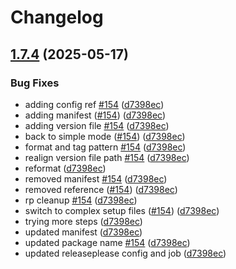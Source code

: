 # Changelog

## [1.7.4](https://github.com/bensteUEM/ChurchToolsAPI/compare/1.7.3...v1.7.4) (2025-05-17)


### Bug Fixes

* adding config ref [#154](https://github.com/bensteUEM/ChurchToolsAPI/issues/154) ([d7398ec](https://github.com/bensteUEM/ChurchToolsAPI/commit/d7398ecfb13c31f4462325b6045f2a51cf161a78))
* adding manifest ([#154](https://github.com/bensteUEM/ChurchToolsAPI/issues/154)) ([d7398ec](https://github.com/bensteUEM/ChurchToolsAPI/commit/d7398ecfb13c31f4462325b6045f2a51cf161a78))
* adding version file [#154](https://github.com/bensteUEM/ChurchToolsAPI/issues/154) ([d7398ec](https://github.com/bensteUEM/ChurchToolsAPI/commit/d7398ecfb13c31f4462325b6045f2a51cf161a78))
* back to simple mode ([#154](https://github.com/bensteUEM/ChurchToolsAPI/issues/154)) ([d7398ec](https://github.com/bensteUEM/ChurchToolsAPI/commit/d7398ecfb13c31f4462325b6045f2a51cf161a78))
* format and tag pattern [#154](https://github.com/bensteUEM/ChurchToolsAPI/issues/154) ([d7398ec](https://github.com/bensteUEM/ChurchToolsAPI/commit/d7398ecfb13c31f4462325b6045f2a51cf161a78))
* realign version file path [#154](https://github.com/bensteUEM/ChurchToolsAPI/issues/154) ([d7398ec](https://github.com/bensteUEM/ChurchToolsAPI/commit/d7398ecfb13c31f4462325b6045f2a51cf161a78))
* reformat ([d7398ec](https://github.com/bensteUEM/ChurchToolsAPI/commit/d7398ecfb13c31f4462325b6045f2a51cf161a78))
* removed manifest [#154](https://github.com/bensteUEM/ChurchToolsAPI/issues/154) ([d7398ec](https://github.com/bensteUEM/ChurchToolsAPI/commit/d7398ecfb13c31f4462325b6045f2a51cf161a78))
* removed reference ([#154](https://github.com/bensteUEM/ChurchToolsAPI/issues/154)) ([d7398ec](https://github.com/bensteUEM/ChurchToolsAPI/commit/d7398ecfb13c31f4462325b6045f2a51cf161a78))
* rp cleanup [#154](https://github.com/bensteUEM/ChurchToolsAPI/issues/154) ([d7398ec](https://github.com/bensteUEM/ChurchToolsAPI/commit/d7398ecfb13c31f4462325b6045f2a51cf161a78))
* switch to complex setup files ([#154](https://github.com/bensteUEM/ChurchToolsAPI/issues/154)) ([d7398ec](https://github.com/bensteUEM/ChurchToolsAPI/commit/d7398ecfb13c31f4462325b6045f2a51cf161a78))
* trying more steps ([d7398ec](https://github.com/bensteUEM/ChurchToolsAPI/commit/d7398ecfb13c31f4462325b6045f2a51cf161a78))
* updated manifest ([d7398ec](https://github.com/bensteUEM/ChurchToolsAPI/commit/d7398ecfb13c31f4462325b6045f2a51cf161a78))
* updated package name [#154](https://github.com/bensteUEM/ChurchToolsAPI/issues/154) ([d7398ec](https://github.com/bensteUEM/ChurchToolsAPI/commit/d7398ecfb13c31f4462325b6045f2a51cf161a78))
* updated releaseplease config and job ([d7398ec](https://github.com/bensteUEM/ChurchToolsAPI/commit/d7398ecfb13c31f4462325b6045f2a51cf161a78))
